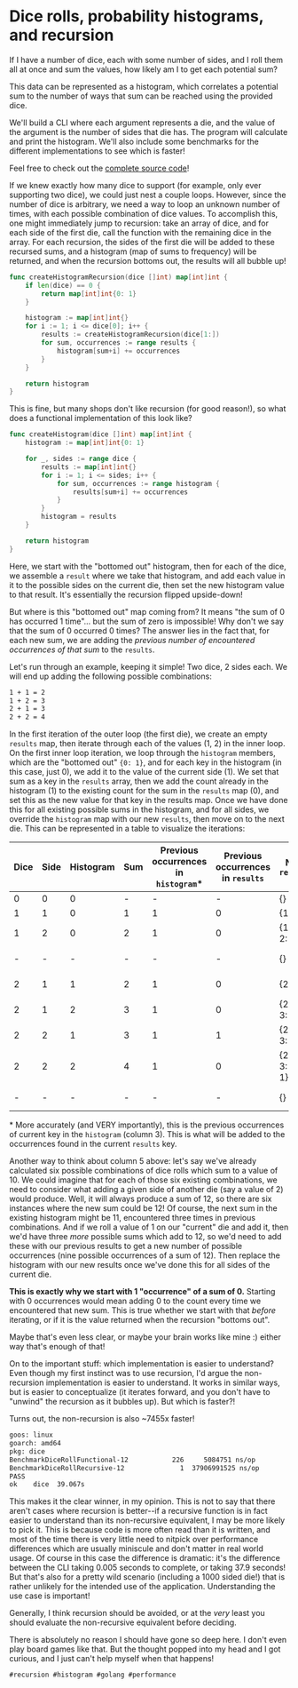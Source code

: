 # Dice rolls, probability histograms, and recursion

If I have a number of dice, each with some number of sides, and I roll them all
at once and sum the values, how likely am I to get each potential sum?

This data can be represented as a histogram, which correlates a potential sum
to the number of ways that sum can be reached using the provided dice.

We'll build a CLI where each argument represents a die, and the value of the
argument is the number of sides that die has. The program will calculate and
print the histogram. We'll also include some benchmarks for the different
implementations to see which is faster!

Feel free to check out the [complete source code](./dice)!

If we knew exactly how many dice to support (for example, only ever supporting
two dice), we could just nest a couple loops. However, since the number of dice
is arbitrary, we need a way to loop an unknown number of times, with each
possible combination of dice values. To accomplish this, one might immediately
jump to recursion: take an array of dice, and for each side of the first die,
call the function with the remaining dice in the array. For each recursion, the
sides of the first die will be added to these recursed sums, and a histogram
(map of sums to frequency) will be returned, and when the recursion bottoms
out, the results will all bubble up!

```go
func createHistogramRecursion(dice []int) map[int]int {
	if len(dice) == 0 {
		return map[int]int{0: 1}
	}

	histogram := map[int]int{}
	for i := 1; i <= dice[0]; i++ {
		results := createHistogramRecursion(dice[1:])
		for sum, occurrences := range results {
			histogram[sum+i] += occurrences
		}
	}

	return histogram
}
```

This is fine, but many shops don't like recursion (for good reason!), so what
does a functional implementation of this look like?

```go
func createHistogram(dice []int) map[int]int {
	histogram := map[int]int{0: 1}

	for _, sides := range dice {
		results := map[int]int{}
		for i := 1; i <= sides; i++ {
			for sum, occurrences := range histogram {
				results[sum+i] += occurrences
			}
		}
		histogram = results
	}

	return histogram
}
```

Here, we start with the "bottomed out" histogram, then for each of the dice, we
assemble a `result` where we take that histogram, and add each value in it to
the possible sides on the current die, then set the new histogram value to that
result. It's essentially the recursion flipped upside-down!

But where is this "bottomed out" map coming from? It means "the sum of 0 has
occurred 1 time"... but the sum of zero is impossible! Why don't we say that
the sum of 0 occurred 0 times? The answer lies in the fact that, for each new
sum, we are adding the *previous number of encountered occurrences of that sum*
to the `results`.

Let's run through an example, keeping it simple! Two dice, 2 sides each. We
will end up adding the following possible combinations:

```txt
1 + 1 = 2
1 + 2 = 3
2 + 1 = 3
2 + 2 = 4
```

In the first iteration of the outer loop (the first die), we create an empty
`results` map, then iterate through each of the values (1, 2) in the inner
loop. On the first inner loop iteration, we loop through the `histogram`
members, which are the "bottomed out" `{0: 1}`, and for each key in the
histogram (in this case, just 0), we add it to the value of the current side
(1). We set that sum as a key in the `results` array, then we add the count
already in the histogram (1) to the existing count for the sum in the `results`
map (0), and set this as the new value for that key in the results map. Once we
have done this for all existing possible sums in the histogram, and for all
sides, we override the `histogram` map with our new `results`, then move on to
the next die. This can be represented in a table to visualize the iterations:

| Dice | Side | Histogram | Sum | Previous occurrences in `histogram`* | Previous occurrences in `results` | New `results`       | New `histogram`    |
| ---- | ---- | --------- | --- | ------------------------------------ | --------------------------------- | ------------------- | ------------------ |
| 0    | 0    | 0         | -   | -                                    | -                                 | {}                  | {0: 1}             |
| 1    | 1    | 0         | 1   | 1                                    | 0                                 | {1: 1}              | {0: 1}             |
| 1    | 2    | 0         | 2   | 1                                    | 0                                 | {1: 1, 2: 1}        | {0: 1}             |
| -    | -    | -         | -   | -                                    | -                                 | {}                  | {1: 1, 2: 1}       |
| 2    | 1    | 1         | 2   | 1                                    | 0                                 | {2: 1}              | {1: 1, 2: 1}       |
| 2    | 1    | 2         | 3   | 1                                    | 0                                 | {2: 1, 3: 1}        | {1: 1, 2: 1}       |
| 2    | 2    | 1         | 3   | 1                                    | 1                                 | {2: 1, 3: 2}        | {1: 1, 2: 1}       |
| 2    | 2    | 2         | 4   | 1                                    | 0                                 | {2: 1, 3: 2, 4: 1}  | {1: 1, 2: 1}       |
| -    | -    | -         | -   | -                                    | -                                 | {}                  | {2: 1, 3: 2, 4: 1} |

\* More accurately (and VERY importantly), this is the previous occurrences of
current key in the `histogram` (column 3). This is what will be added to the
occurrences found in the current `results` key.

Another way to think about column 5 above: let's say we've already calculated
six possible combinations of dice rolls which sum to a value of 10. We could
imagine that for each of those six existing combinations, we need to consider
what adding a given side of another die (say a value of 2) would produce. Well,
it will always produce a sum of 12, so there are six instances where the new
sum could be 12! Of course, the next sum in the existing histogram might be 11,
encountered three times in previous combinations. And if we roll a value of 1
on our "current" die and add it, then we'd have three *more* possible sums
which add to 12, so we'd need to add these with our previous results to get a
new number of possible occurrences (nine possible occurrences of a sum of 12).
Then replace the histogram with our new results once we've done this for all
sides of the current die.

**This is exactly why we start with 1 "occurrence" of a sum of 0.** Starting
with 0 occurrences would mean adding 0 to the count every time we encountered
that new sum. This is true whether we start with that *before* iterating, or if
it is the value returned when the recursion "bottoms out".

Maybe that's even less clear, or maybe your brain works like mine :) either way
that's enough of that!

On to the important stuff: which implementation is easier to understand? Even
though my first instinct was to use recursion, I'd argue the non-recursion
implementation is easier to understand. It works in similar ways, but is easier
to conceptualize (it iterates forward, and you don't have to "unwind" the
recursion as it bubbles up). But which is faster?!

Turns out, the non-recursion is also ~7455x faster!

```txt
goos: linux
goarch: amd64
pkg: dice
BenchmarkDiceRollFunctional-12           226     5084751 ns/op
BenchmarkDiceRollRecursive-12              1  37906991525 ns/op
PASS
ok    dice  39.067s
```

This makes it the clear winner, in my opinion. This is not to say that there
aren't cases where recursion is better--if a recursive function is in fact
easier to understand than its non-recursive equivalent, I may be more likely to
pick it. This is because code is more often read than it is written, and most
of the time there is very little need to nitpick over performance differences
which are usually miniscule and don't matter in real world usage.  Of course in
this case the difference is dramatic: it's the difference between the CLI
taking 0.005 seconds to complete, or taking 37.9 seconds! But that's also for a
pretty wild scenario (including a 1000 sided die!) that is rather unlikely for
the intended use of the application. Understanding the use case is important!

Generally, I think recursion should be avoided, or at the *very* least you
should evaluate the non-recursive equivalent before deciding.

There is absolutely no reason I should have gone so deep here. I don't even
play board games like that. But the thought popped into my head and I got
curious, and I just can't help myself when that happens!

    #recursion #histogram #golang #performance
